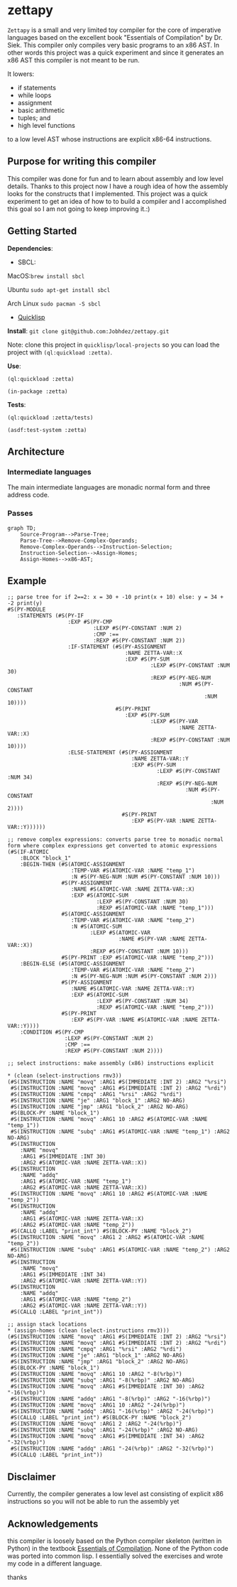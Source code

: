 # zettapy
`Zettapy` is a small and very limited toy compiler for the core of imperative languages based on the excellent book "Essentials of Compilation" by Dr. Siek. This compiler only compiles very basic programs to an x86 AST. In other words this project was a quick experiment and since it generates an x86 AST this compiler is not meant to be run.

It lowers:
   -   if statements
   -   while loops
   -   assignment
   -   basic arithmetic
   -   tuples; and
   -   high level functions

to a low level AST whose instructions are explicit x86-64 instructions.

## Purpose for writing this compiler
This compiler was done for fun and to learn about assembly and low level details. Thanks to this project now I have a rough idea of how the assembly looks for the constructs that I implemented. This project was a quick experiment to get an idea of how to to build a compiler and I accomplished this goal so I am not going to keep improving it.:) 

## Getting Started
**Dependencies**: 
- SBCL: 

MacOS:`brew install sbcl`

Ubuntu `sudo apt-get install sbcl`

Arch Linux `sudo pacman -S sbcl`
- [Quicklisp](https://www.quicklisp.org/beta/)

**Install**:
`git clone git@github.com:Jobhdez/zettapy.git`

Note: clone this project in `quicklisp/local-projects` so you can load the project with `(ql:quickload :zetta)`.

**Use**:
```
(ql:quickload :zetta)

(in-package :zetta)
```
**Tests**:
```
(ql:quickload :zetta/tests)

(asdf:test-system :zetta)
```

## Architecture

### Intermediate languages
The main intermediate languages are monadic normal form and three address code.

### Passes

```mermaid
graph TD;
    Source-Program-->Parse-Tree;
    Parse-Tree-->Remove-Complex-Operands;
    Remove-Complex-Operands-->Instruction-Selection;
    Instruction-Selection-->Assign-Homes;
    Assign-Homes-->x86-AST;

```
## Example

```Lisp
;; parse tree for if 2==2: x = 30 + -10 print(x + 10) else: y = 34 + -2 print(y)
#S(PY-MODULE
   :STATEMENTS (#S(PY-IF
                   :EXP #S(PY-CMP
                           :LEXP #S(PY-CONSTANT :NUM 2)
                           :CMP :==
                           :REXP #S(PY-CONSTANT :NUM 2))
                   :IF-STATEMENT (#S(PY-ASSIGNMENT
                                     :NAME ZETTA-VAR::X
                                     :EXP #S(PY-SUM
                                             :LEXP #S(PY-CONSTANT :NUM 30)
                                             :REXP #S(PY-NEG-NUM
                                                      :NUM #S(PY-CONSTANT
                                                              :NUM 10))))
                                  #S(PY-PRINT
                                     :EXP #S(PY-SUM
                                             :LEXP #S(PY-VAR
                                                      :NAME ZETTA-VAR::X)
                                             :REXP #S(PY-CONSTANT :NUM 10))))
                   :ELSE-STATEMENT (#S(PY-ASSIGNMENT
                                       :NAME ZETTA-VAR::Y
                                       :EXP #S(PY-SUM
                                               :LEXP #S(PY-CONSTANT :NUM 34)
                                               :REXP #S(PY-NEG-NUM
                                                        :NUM #S(PY-CONSTANT
                                                                :NUM 2))))
                                    #S(PY-PRINT
                                       :EXP #S(PY-VAR :NAME ZETTA-VAR::Y))))))
                                       
;; remove complex expressions: converts parse tree to monadic normal form where complex expressions get converted to atomic expressions
(#S(IF-ATOMIC
    :BLOCK "block_1"
    :BEGIN-THEN (#S(ATOMIC-ASSIGNMENT
                    :TEMP-VAR #S(ATOMIC-VAR :NAME "temp_1")
                    :N #S(PY-NEG-NUM :NUM #S(PY-CONSTANT :NUM 10)))
                 #S(PY-ASSIGNMENT
                    :NAME #S(ATOMIC-VAR :NAME ZETTA-VAR::X)
                    :EXP #S(ATOMIC-SUM
                            :LEXP #S(PY-CONSTANT :NUM 30)
                            :REXP #S(ATOMIC-VAR :NAME "temp_1")))
                 #S(ATOMIC-ASSIGNMENT
                    :TEMP-VAR #S(ATOMIC-VAR :NAME "temp_2")
                    :N #S(ATOMIC-SUM
                          :LEXP #S(ATOMIC-VAR
                                   :NAME #S(PY-VAR :NAME ZETTA-VAR::X))
                          :REXP #S(PY-CONSTANT :NUM 10)))
                 #S(PY-PRINT :EXP #S(ATOMIC-VAR :NAME "temp_2")))
    :BEGIN-ELSE (#S(ATOMIC-ASSIGNMENT
                    :TEMP-VAR #S(ATOMIC-VAR :NAME "temp_2")
                    :N #S(PY-NEG-NUM :NUM #S(PY-CONSTANT :NUM 2)))
                 #S(PY-ASSIGNMENT
                    :NAME #S(ATOMIC-VAR :NAME ZETTA-VAR::Y)
                    :EXP #S(ATOMIC-SUM
                            :LEXP #S(PY-CONSTANT :NUM 34)
                            :REXP #S(ATOMIC-VAR :NAME "temp_2")))
                 #S(PY-PRINT
                    :EXP #S(PY-VAR :NAME #S(ATOMIC-VAR :NAME ZETTA-VAR::Y))))
    :CONDITION #S(PY-CMP
                  :LEXP #S(PY-CONSTANT :NUM 2)
                  :CMP :==
                  :REXP #S(PY-CONSTANT :NUM 2))))
                  
;; select instructions: make assembly (x86) instructions explicit
                  
* (clean (select-instructions rmv3))
(#S(INSTRUCTION :NAME "movq" :ARG1 #S(IMMEDIATE :INT 2) :ARG2 "%rsi")
 #S(INSTRUCTION :NAME "movq" :ARG1 #S(IMMEDIATE :INT 2) :ARG2 "%rdi")
 #S(INSTRUCTION :NAME "cmpq" :ARG1 "%rsi" :ARG2 "%rdi")
 #S(INSTRUCTION :NAME "je" :ARG1 "block_1" :ARG2 NO-ARG)
 #S(INSTRUCTION :NAME "jmp" :ARG1 "block_2" :ARG2 NO-ARG)
 #S(BLOCK-PY :NAME "block_1")
 #S(INSTRUCTION :NAME "movq" :ARG1 10 :ARG2 #S(ATOMIC-VAR :NAME "temp_1"))
 #S(INSTRUCTION :NAME "subq" :ARG1 #S(ATOMIC-VAR :NAME "temp_1") :ARG2 NO-ARG)
 #S(INSTRUCTION
    :NAME "movq"
    :ARG1 #S(IMMEDIATE :INT 30)
    :ARG2 #S(ATOMIC-VAR :NAME ZETTA-VAR::X))
 #S(INSTRUCTION
    :NAME "addq"
    :ARG1 #S(ATOMIC-VAR :NAME "temp_1")
    :ARG2 #S(ATOMIC-VAR :NAME ZETTA-VAR::X))
 #S(INSTRUCTION :NAME "movq" :ARG1 10 :ARG2 #S(ATOMIC-VAR :NAME "temp_2"))
 #S(INSTRUCTION
    :NAME "addq"
    :ARG1 #S(ATOMIC-VAR :NAME ZETTA-VAR::X)
    :ARG2 #S(ATOMIC-VAR :NAME "temp_2"))
 #S(CALLQ :LABEL "print_int") #S(BLOCK-PY :NAME "block_2")
 #S(INSTRUCTION :NAME "movq" :ARG1 2 :ARG2 #S(ATOMIC-VAR :NAME "temp_2"))
 #S(INSTRUCTION :NAME "subq" :ARG1 #S(ATOMIC-VAR :NAME "temp_2") :ARG2 NO-ARG)
 #S(INSTRUCTION
    :NAME "movq"
    :ARG1 #S(IMMEDIATE :INT 34)
    :ARG2 #S(ATOMIC-VAR :NAME ZETTA-VAR::Y))
 #S(INSTRUCTION
    :NAME "addq"
    :ARG1 #S(ATOMIC-VAR :NAME "temp_2")
    :ARG2 #S(ATOMIC-VAR :NAME ZETTA-VAR::Y))
 #S(CALLQ :LABEL "print_int"))
 
;; assign stack locations
* (assign-homes (clean (select-instructions rmv3)))
(#S(INSTRUCTION :NAME "movq" :ARG1 #S(IMMEDIATE :INT 2) :ARG2 "%rsi")
 #S(INSTRUCTION :NAME "movq" :ARG1 #S(IMMEDIATE :INT 2) :ARG2 "%rdi")
 #S(INSTRUCTION :NAME "cmpq" :ARG1 "%rsi" :ARG2 "%rdi")
 #S(INSTRUCTION :NAME "je" :ARG1 "block_1" :ARG2 NO-ARG)
 #S(INSTRUCTION :NAME "jmp" :ARG1 "block_2" :ARG2 NO-ARG)
 #S(BLOCK-PY :NAME "block_1")
 #S(INSTRUCTION :NAME "movq" :ARG1 10 :ARG2 "-8(%rbp)")
 #S(INSTRUCTION :NAME "subq" :ARG1 "-8(%rbp)" :ARG2 NO-ARG)
 #S(INSTRUCTION :NAME "movq" :ARG1 #S(IMMEDIATE :INT 30) :ARG2 "-16(%rbp)")
 #S(INSTRUCTION :NAME "addq" :ARG1 "-8(%rbp)" :ARG2 "-16(%rbp)")
 #S(INSTRUCTION :NAME "movq" :ARG1 10 :ARG2 "-24(%rbp)")
 #S(INSTRUCTION :NAME "addq" :ARG1 "-16(%rbp)" :ARG2 "-24(%rbp)")
 #S(CALLQ :LABEL "print_int") #S(BLOCK-PY :NAME "block_2")
 #S(INSTRUCTION :NAME "movq" :ARG1 2 :ARG2 "-24(%rbp)")
 #S(INSTRUCTION :NAME "subq" :ARG1 "-24(%rbp)" :ARG2 NO-ARG)
 #S(INSTRUCTION :NAME "movq" :ARG1 #S(IMMEDIATE :INT 34) :ARG2 "-32(%rbp)")
 #S(INSTRUCTION :NAME "addq" :ARG1 "-24(%rbp)" :ARG2 "-32(%rbp)")
 #S(CALLQ :LABEL "print_int"))

```
## Disclaimer
Currently, the compiler generates a low level ast consisting of explicit x86 instructions so you will not be able to run the assembly yet 

## Acknowledgements
this compiler is loosely based on the Python compiler skeleton (written in Python) in the textbook [Essentials of Compilation](https://github.com/IUCompilerCourse/Essentials-of-Compilation). None of the Python code was ported into common lisp. I essentially solved the exercises and wrote my code in a different language.

thanks
